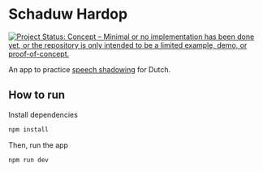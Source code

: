 # Schaduw Hardop

[![Project Status: Concept – Minimal or no implementation has been done yet, or the repository is only intended to be a limited example, demo, or proof-of-concept.](https://www.repostatus.org/badges/latest/concept.svg)](https://www.repostatus.org/#concept)

An app to practice [speech shadowing](https://en.wikipedia.org/wiki/Speech_shadowing) for Dutch.

## How to run

Install dependencies

```bash
npm install
```

Then, run the app

```bash
npm run dev
```
